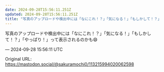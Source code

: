 ```yaml
---
date: 2024-09-28T15:56:11.251Z
updated: 2024-09-28T15:56:11.251Z
title: "写真のアップロードや検出中には「なにこれ！？」「気になる！」「もしかして！？」「[...]"
---
```


<p>写真のアップロードや検出中には「なにこれ！？」「気になる！」「もしかして！？」「やっぱり！」って表示されるのかも😄</p>

&mdash; 2024-09-28 15:56:11 UTC

Original URL: https://mastodon.social/@sakuramochi0/113215994020062598

